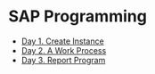 # SAP Programming

- [Day 1. Create Instance](https://invited-kicker-d62.notion.site/SAP-NOTE-1-3-2-b69f0dc0d2a343c3a48290b8734ce254)
- [Day 2. A Work Process](https://clumsy-peridot-660.notion.site/SAP-NOTE-2-3-3-327c31031ac04a439abc3b959a0fbcd8)
- [Day 3. Report Program](https://clumsy-peridot-660.notion.site/SAP-NOTE-3-3-7-a0682f475110445d8117cdfb8026d052)
